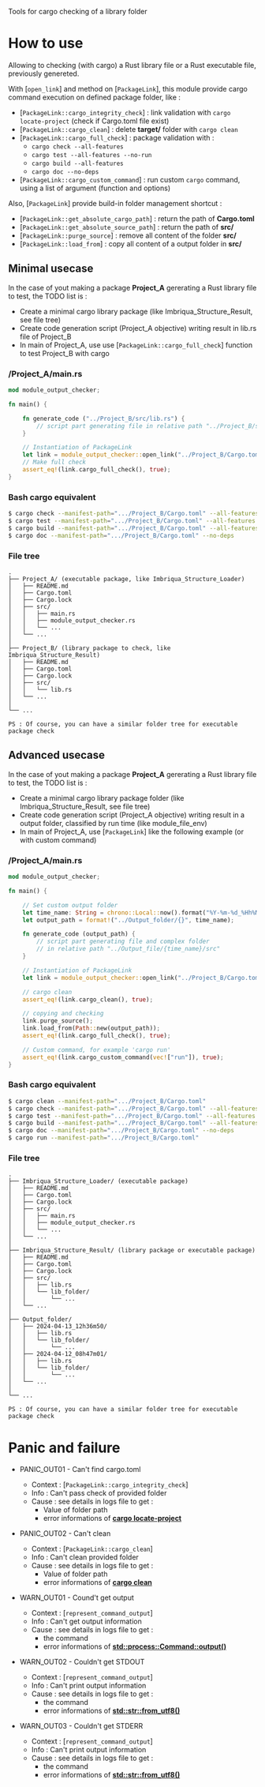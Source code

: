 Tools for cargo checking of a library folder

# How to use

Allowing to checking (with cargo) a Rust library file or a Rust executable file, previously genereted.

With [`open_link`] and method on [`PackageLink`], this module provide cargo command execution on defined package folder, like :

* [`PackageLink::cargo_integrity_check`] : link validation with `cargo locate-project` (check if Cargo.toml file exist)
* [`PackageLink::cargo_clean`] : delete __target/__ folder with `cargo clean`
* [`PackageLink::cargo_full_check`] : package validation with :
    * `cargo check --all-features`
    * `cargo test --all-features --no-run`
    * `cargo build --all-features`
    * `cargo doc --no-deps`
* [`PackageLink::cargo_custom_command`] : run custom `cargo` command, using a list of argument (function and options)

Also, [`PackageLink`] provide build-in folder management shortcut :

* [`PackageLink::get_absolute_cargo_path`] : return the path of __Cargo.toml__
* [`PackageLink::get_absolute_source_path`] : return the path of __src/__
* [`PackageLink::purge_source`] : remove all content of the folder __src/__
* [`PackageLink::load_from`] : copy all content of a output folder in  __src/__

## Minimal usecase

In the case of yout making a package __Project_A__ gererating a Rust library file to test, the TODO list is :
* Create a minimal cargo library package (like Imbriqua_Structure_Result, see file tree)
* Create code generation script (Project_A objective) writing result in lib.rs file of Project_B
* In main of Project_A, use use [`PackageLink::cargo_full_check`] function to test Project_B with cargo

### __/Project_A/main.rs__

```rust
mod module_output_checker;

fn main() {

    fn generate_code ("../Project_B/src/lib.rs") {
        // script part generating file in relative path "../Project_B/src/lib.rs"
    }

    // Instantiation of PackageLink
    let link = module_output_checker::open_link("../Project_B/Cargo.toml");
    // Make full check
    assert_eq!(link.cargo_full_check(), true);
}
```

### Bash cargo equivalent

```bash
$ cargo check --manifest-path=".../Project_B/Cargo.toml" --all-features
$ cargo test --manifest-path=".../Project_B/Cargo.toml" --all-features --no-run
$ cargo build --manifest-path=".../Project_B/Cargo.toml" --all-features
$ cargo doc --manifest-path=".../Project_B/Cargo.toml" --no-deps
```

### File tree

```text
.
├── Project_A/ (executable package, like Imbriqua_Structure_Loader)
│   ├── README.md
│   ├── Cargo.toml
│   ├── Cargo.lock
│   ├── src/
│   │   ├── main.rs
│   │   ├── module_output_checker.rs
│   │   └── ...
│   └── ...
│
├── Project_B/ (library package to check, like Imbriqua_Structure_Result)
│   ├── README.md
│   ├── Cargo.toml
│   ├── Cargo.lock
│   ├── src/
│   │   └── lib.rs
│   └── ...
│
└── ...

PS : Of course, you can have a similar folder tree for executable package check
```


## Advanced usecase

In the case of yout making a package __Project_A__ gererating a Rust library file to test, the TODO list is :
* Create a minimal cargo library package folder (like Imbriqua_Structure_Result, see file tree)
* Create code generation script (Project_A objective) writing result in a output folder, classified by run time (like module_file_env)
* In main of Project_A, use [`PackageLink`] like the following example (or with custom command)

### __/Project_A/main.rs__

```rust
mod module_output_checker;

fn main() {

    // Set custom output folder
    let time_name: String = chrono::Local::now().format("%Y-%m-%d_%Hh%Mm%S/").to_string();
    let output_path = format!("../Output_folder/{}", time_name);

    fn generate_code (output_path) {
        // script part generating file and complex folder
        // in relative path "../Output_file/{time_name}/src"
    }

    // Instantiation of PackageLink
    let link = module_output_checker::open_link("../Project_B/Cargo.toml");

    // cargo clean
    assert_eq!(link.cargo_clean(), true);

    // copying and checking
    link.purge_source();
    link.load_from(Path::new(output_path));
    assert_eq!(link.cargo_full_check(), true);

    // Custom command, for example 'cargo run'
    assert_eq!(link.cargo_custom_command(vec!["run"]), true);
}
```

### Bash cargo equivalent

```bash
$ cargo clean --manifest-path=".../Project_B/Cargo.toml"
$ cargo check --manifest-path=".../Project_B/Cargo.toml" --all-features
$ cargo test --manifest-path=".../Project_B/Cargo.toml" --all-features --no-run
$ cargo build --manifest-path=".../Project_B/Cargo.toml" --all-features
$ cargo doc --manifest-path=".../Project_B/Cargo.toml" --no-deps
$ cargo run --manifest-path=".../Project_B/Cargo.toml"
```

### File tree

```text
.
├── Imbriqua_Structure_Loader/ (executable package)
│   ├── README.md
│   ├── Cargo.toml
│   ├── Cargo.lock
│   ├── src/
│   │   ├── main.rs
│   │   ├── module_output_checker.rs
│   │   └── ...
│   └── ...
│
├── Imbriqua_Structure_Result/ (library package or executable package)
│   ├── README.md
│   ├── Cargo.toml
│   ├── Cargo.lock
│   ├── src/
│   │   ├── lib.rs
│   │   └── lib_folder/
│   │       └── ...
│   └── ...
│
├── Output_folder/
│   ├── 2024-04-13_12h36m50/
│   │   ├── lib.rs
│   │   └── lib_folder/
│   │       └── ...
│   ├── 2024-04-12_08h47m01/
│   │   ├── lib.rs
│   │   └── lib_folder/
│   │       └── ...
│   └── ...
│
└── ...

PS : Of course, you can have a similar folder tree for executable package check
```

# Panic and failure

* PANIC_OUT01 - Can't find cargo.toml
    * Context : [`PackageLink::cargo_integrity_check`]
    * Info : Can't pass check of provided folder
    * Cause : see details in logs file to get :
        * Value of folder path
        * error informations of [__cargo locate-project__](https://doc.rust-lang.org/cargo/commands/cargo-locate-project.html)

* PANIC_OUT02 - Can't clean
    * Context : [`PackageLink::cargo_clean`]
    * Info : Can't clean provided folder
    * Cause : see details in logs file to get :
        * Value of folder path
        * error informations of [__cargo clean__](https://doc.rust-lang.org/cargo/commands/cargo-clean.html)

* WARN_OUT01 - Cound't get output
    * Context : [`represent_command_output`]
    * Info : Can't get output information
    * Cause : see details in logs file to get :
        * the command
        * error informations of [__std::process::Command::output()__](https://doc.rust-lang.org/std/process/struct.Command.html#method.output)

* WARN_OUT02 - Couldn't get STDOUT
    * Context : [`represent_command_output`]
    * Info : Can't print output information
    * Cause : see details in logs file to get :
        * the command
        * error informations of [__std::str::from_utf8()__](https://doc.rust-lang.org/std/str/fn.from_utf8.html)

* WARN_OUT03 - Couldn't get STDERR
    * Context : [`represent_command_output`]
    * Info : Can't print output information
    * Cause : see details in logs file to get :
        * the command
        * error informations of [__std::str::from_utf8()__](https://doc.rust-lang.org/std/str/fn.from_utf8.html)
